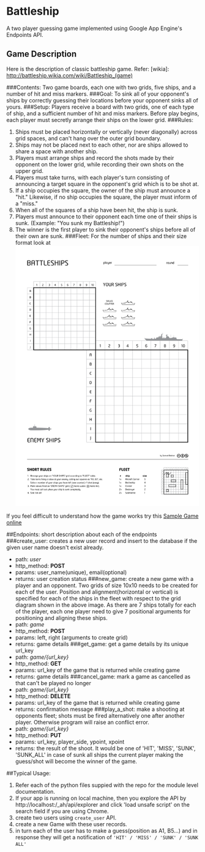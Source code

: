 # Battleship
A two player guessing game implemented using Google App Engine's Endpoints API.

## Game Description
Here is the description of classic battleship game. 
Refer: [wikia]: http://battleship.wikia.com/wiki/Battleship_(game)

###Contents:
Two game boards, each one with two grids, five ships, and a number of hit and miss markers. 
###Goal:
To sink all of your opponent's ships by correctly guessing their locations before your opponent sinks all of yours. 
###Setup:
Players receive a board with two grids, one of each type of ship, and a sufficient number of hit and miss markers. 
Before play begins, each player must secretly arrange their ships on the lower grid. 
###Rules:
1. Ships must be placed horizontally or vertically (never diagonally) across grid spaces, and can't hang over the outer grid boundary. 
1. Ships may not be placed next to each other, nor are ships allowed to share a space with another ship. 
1. Players must arrange ships and record the shots made by their opponent on the lower grid, while recording their own shots on the upper grid. 
1. Players must take turns, with each player's turn consisting of announcing a target square in the opponent's grid which is to be shot at. 
1. If a ship occupies the square, the owner of the ship must announce a "hit." Likewise, if no ship occupies the square, the player must inform of a "miss." 
1. When all of the squares of a ship have been hit, the ship is sunk. 
1. Players must announce to their opponent each time one of their ships is sunk. (Example: "You sunk my Battleship!") 
1. The winner is the first player to sink their opponent's ships before all of their own are sunk.
###Fleet:
For the number of ships and their size format look at ![battleship grid and fleet](./battleship.svg)

If you feel difficult to understand how the game works try this 
[Sample Game online](http://www.knowledgeadventure.com/games/battleship/)


##Endpoints:
short description about each of the endpoints 
###create_user:
creates a new user record and insert to the database if the given user name doesn't exist already.
* path: *user*
* http_method: **POST**
* params: user_name(unique), email(optional)
* returns: user creation status
###new_game:
create a new game with a player and an opponent. Two grids of size 10x10 needs to be created for each of the user. Position and alignment(horizontal or vertical) is specified for each of the ships in the fleet with respect to the grid diagram shown in the above image. As there are 7 ships totally for each of the player, each one player need to give 7 positional arguments for positioning and aligning these ships.
* path: *game*
* http_method: **POST**
* params: left, right (arguments to create grid)
* returns: game details 
###get_game:
get a game details by its unique url_key
* path: *game/{url_key}*
* http_method: **GET**
* params: url_key of the game that is returned while creating game
* returns: game details
###cancel_game:
mark a game as cancelled as that can't be played no longer
* path: *game/{url_key}*
* http_method: **DELETE**
* params: url_key of the game that is returned while creating game
* returns: confirmation message
###play_a_shot:
make a shooting at opponents fleet; shots must be fired alternatively one after another player. Otherwise program will raise an conflict error.
* path: *game/{url_key}*
* http_method: **PUT**
* params: url_key, player_side, ypoint, xpoint
* returns: the result of the shoot. It would be one of 'HIT', 'MISS', 'SUNK', 'SUNK_ALL' in case of sunk all ships the current player making the guess/shot will become the winner of the game.

##Typical Usage:
1. Refer each of the python files suppied with the repo for the module level documentation.
1. If your app is running on local machine, then you explore the API by http://localhost:<port>/_ah/api/explorer and click 'load unsafe script' on the search field if you are using Chrome.  
1. create two users using `create_user` API.
1. create a new Game with these user records.
1. in turn each of the user has to make a guess(position as A1, B5...) and in response they will get a notification of  `'HIT' / 'MISS' / 'SUNK' / 'SUNK ALL'`
